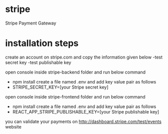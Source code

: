 # stripe
Stripe Payment Gateway

# installation steps
create an account on stripe.com and copy the information given below
-test secret key
-test publishable key

open console inside stripe-backend folder and run below command
- npm install
create a file named .env and add key value pair as follows
- STRIPE_SECRET_KEY=[your Stripe secret key]

open console inside stripe-frontend folder and run below command
- npm install
create a file named .env and add key value pair as follows
- REACT_APP_STRIPE_PUBLISHABLE_KEY=[your Stripe publishable key]

you can validate your payments on http://dashboard.stripe.com/test/events website